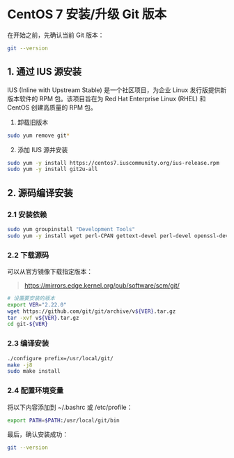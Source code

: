 # CentOS 7 安装/升级 Git 版本

在开始之前，先确认当前 Git 版本：

```bash
git --version
```

## 1. 通过 IUS 源安装

IUS (Inline with Upstream Stable) 是一个社区项目，为企业 Linux 发行版提供新版本软件的 RPM 包。该项目旨在为 Red Hat Enterprise Linux (RHEL) 和 CentOS 创建高质量的 RPM 包。

1. 卸载旧版本

```bash
sudo yum remove git*
```

2. 添加 IUS 源并安装

```bash
sudo yum -y install https://centos7.iuscommunity.org/ius-release.rpm
sudo yum -y install git2u-all
```

## 2. 源码编译安装

### 2.1 安装依赖

```bash
sudo yum groupinstall "Development Tools"
sudo yum -y install wget perl-CPAN gettext-devel perl-devel openssl-devel zlib-devel curl-devel expat-devel
```

### 2.2 下载源码

可以从官方镜像下载指定版本：
> <https://mirrors.edge.kernel.org/pub/software/scm/git/>

```bash
# 设置要安装的版本
export VER="2.22.0"
wget https://github.com/git/git/archive/v${VER}.tar.gz
tar -xvf v${VER}.tar.gz
cd git-${VER}
```

### 2.3 编译安装

```bash
./configure prefix=/usr/local/git/
make -j8
sudo make install
```

### 2.4 配置环境变量

将以下内容添加到 ~/.bashrc 或 /etc/profile：

```bash
export PATH=$PATH:/usr/local/git/bin
```

最后，确认安装成功：

```bash
git --version
```
